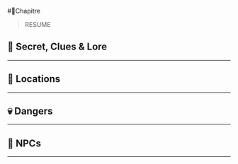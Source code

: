 #📖Chapitre

> RESUME

## 🔎 Secret, Clues & Lore
______


## 📍 Locations
______


## 💀 Dangers
______



## 👥 NPCs
______

